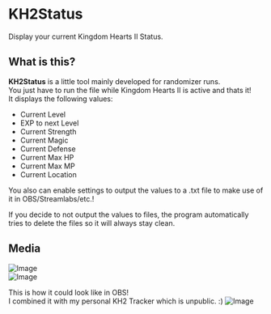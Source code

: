 
# KH2Status
 Display your current Kingdom Hearts II Status.

## What is this?
**KH2Status** is a little tool mainly developed for randomizer runs.  
You just have to run the file while Kingdom Hearts II is active and thats it!  
It displays the following values:  

 - Current Level
 - EXP to next Level
 - Current Strength
 - Current Magic
 - Current Defense
 - Current Max HP
 - Current Max MP
 - Current Location

You also can enable settings to output the values to a .txt file to make use of it in OBS/Streamlabs/etc.!    

If you decide to not output the values to files, the program automatically tries to delete the files so it will always stay clean.

## Media
![Image](https://i.imgur.com/ssuHmC4.png)  
![Image](https://i.imgur.com/0wpdyHW.png)    

This is how it could look like in OBS!  
I combined it with my personal KH2 Tracker which is unpublic. :)
![Image](https://i.imgur.com/yUZ4n1b.jpeg)  


